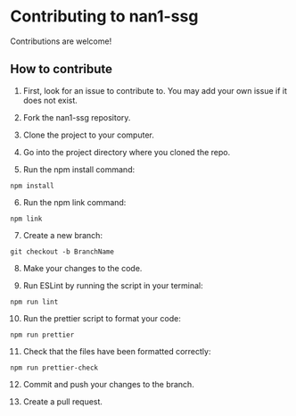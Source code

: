 # Contributing to nan1-ssg

Contributions are welcome!

## How to contribute

1. First, look for an issue to contribute to. You may add your own issue if it does not exist.

2. Fork the nan1-ssg repository.

3. Clone the project to your computer.

4. Go into the project directory where you cloned the repo.

5. Run the npm install command:
```
npm install
```

6. Run the npm link command:
```
npm link
```

7. Create a new branch:
```
git checkout -b BranchName
```

8. Make your changes to the code.

9. Run ESLint by running the script in your terminal:
```
npm run lint
```

10. Run the prettier script to format your code:
```
npm run prettier
```

11. Check that the files have been formatted correctly:
```
npm run prettier-check
```

12. Commit and push your changes to the branch.

13. Create a pull request.
